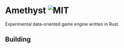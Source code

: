 # Amethyst ![MIT](https://img.shields.io/badge/license-MIT-blue.svg)

Experimental data-oriented game engine written in Rust.

## Building 
